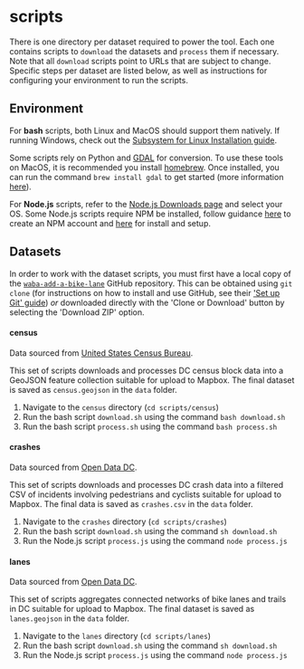 # scripts

There is one directory per dataset required to power the tool. Each one contains scripts to `download` the datasets and `process` them if necessary. Note that all `download` scripts point to URLs that are subject to change. Specific steps per dataset are listed below, as well as instructions for configuring your environment to run the scripts.

## Environment

For **bash** scripts, both Linux and MacOS should support them natively. If running Windows, check out the [Subsystem for Linux Installation guide](https://docs.microsoft.com/en-us/windows/wsl/install-win10).

Some scripts rely on Python and [GDAL](https://gdal.org/) for conversion. To use these tools on MacOS, it is recommended you install [homebrew](https://brew.sh/). Once installed, you can run the command `brew install gdal` to get started (more information [here](https://formulae.brew.sh/formula/gdal)).

For **Node.js** scripts, refer to the [Node.js Downloads page](https://nodejs.org/en/download/) and select your OS. Some Node.js scripts require NPM be installed, follow guidance [here](https://docs.npmjs.com/creating-a-new-npm-user-account) to create an NPM account and [here](https://docs.npmjs.com/downloading-and-installing-node-js-and-npm) for install and setup.

## Datasets

In order to work with the dataset scripts, you must first have a local copy of the [`waba-add-a-bike-lane`](https://github.com/mapbox/waba-add-a-bike-lane) GitHub repository. This can be obtained using `git clone` (for instructions on how to install and use GitHub, see their ['Set up Git' guide](https://help.github.com/en/articles/set-up-git)) _or_ downloaded directly with the 'Clone or Download' button by selecting the 'Download ZIP' option.

#### census

Data sourced from [United States Census Bureau](https://www.census.gov/).

This set of scripts downloads and processes DC census block data into a GeoJSON feature collection suitable for upload to Mapbox. The final dataset is saved as `census.geojson` in the `data` folder.

1. Navigate to the `census` directory (`cd scripts/census`)
2. Run the bash script `download.sh` using the command `bash download.sh`
3. Run the bash script `process.sh` using the command `bash process.sh`

#### crashes

Data sourced from [Open Data DC](https://opendata.dc.gov/).

This set of scripts downloads and processes DC crash data into a filtered CSV of incidents involving pedestrians and cyclists suitable for upload to Mapbox. The final data is saved as `crashes.csv` in the `data` folder.

1. Navigate to the `crashes` directory (`cd scripts/crashes`)
2. Run the bash script `download.sh` using the command `sh download.sh`
3. Run the Node.js script `process.js` using the command `node process.js`

#### lanes

Data sourced from [Open Data DC](https://opendata.dc.gov/).

This set of scripts aggregates connected networks of bike lanes and trails in DC suitable for upload to Mapbox. The final dataset is saved as `lanes.geojson` in the `data` folder.

1. Navigate to the `lanes` directory (`cd scripts/lanes`)
2. Run the bash script `download.sh` using the command `sh download.sh`
3. Run the Node.js script `process.js` using the command `node process.js`

